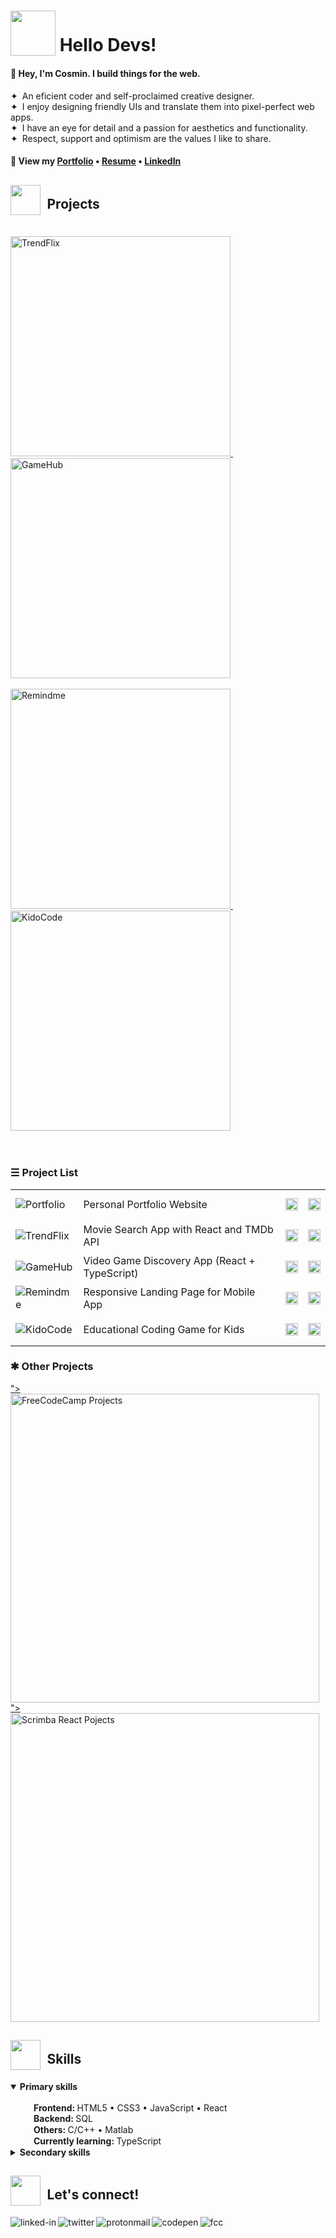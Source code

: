 # <sub><img src="https://firebasestorage.googleapis.com/v0/b/cmdrive-f2810.appspot.com/o/icons%2FRocket.png?alt=media&token=663b4acb-eedd-4b80-bf31-52def2bf3fd5" width="72" ></sub> Hello Devs!
<!-- # <sub><img src="https://cosminmoldovan.github.io/gitdrive/gh-profile/rocket.gif" width="72" ></sub> Hello Devs! -->


#### 👋 Hey, I'm Cosmin. I build things for the web.

&#10022;&ensp;An eficient coder and self-proclaimed creative designer.<br>
&#10022;&ensp;I enjoy designing friendly UIs  and translate them into pixel-perfect web apps.<br>
&#10022;&ensp;I have an eye for detail and a passion for aesthetics and functionality.<br>
&#10022;&ensp;Respect, support and optimism are the values I like to share.

#### 🔗 View my [Portfolio](https://cosminmoldovan.github.io) &bull; [Resume](https://cosminmoldovan.github.io/Cosmin_Moldovan_Resume.pdf) &bull; [LinkedIn](https://www.linkedin.com/in/cosmin-moldovan)

<!-- 
//////////////////////////////////////////////////////////
//////////////////////////////////////////////////////////
------------------------PROJECTS-------------------------
------------------------PROJECTS-------------------------
//////////////////////////////////////////////////////////
////////////////////////////////////////////////////////// -->

##  <sub><sub><img src = "https://firebasestorage.googleapis.com/v0/b/cmdrive-f2810.appspot.com/o/icons%2FTechnologist.png?alt=media&token=f8da719f-d62f-4f2a-9325-2d8bcf8c9090" width="48"></sub></sub>&ensp;Projects
<!-- ##  <sub><sub><img src = "https://img.icons8.com/fluency/96/null/hard-working.png" width="32"></sub></sub>&ensp;Projects -->
<br>
<a href="https://cosminmoldovan.github.io/trendflix/" title="Visit Website">
<picture>
  <source media="(prefers-color-scheme: dark)" width="352" srcset="https://firebasestorage.googleapis.com/v0/b/cmdrive-f2810.appspot.com/o/cards-dark%2Ftrendflix-card-dark.png?alt=media&token=1f40a70e-bb80-4af0-bde4-90380e1abe69">
  <img width="352" alt="TrendFlix" src="https://firebasestorage.googleapis.com/v0/b/cmdrive-f2810.appspot.com/o/cards-light%2Ftrendflix-card-light.png?alt=media&token=dc487cc2-035f-495c-8b04-73f55cc8e672">
</picture>
</a>&ensp;&ensp;
<a href="https://cm-gamehub.vercel.app/"  title="Visit Website">
  <picture>
  <source media="(prefers-color-scheme: dark)" width="352" srcset="https://firebasestorage.googleapis.com/v0/b/cmdrive-f2810.appspot.com/o/cards-dark%2Fgamehub-card-dark.png?alt=media&token=6c88bfc4-a01d-42f7-9b5d-bf38b60b3170">
  <img width="352" alt="GameHub" src="https://firebasestorage.googleapis.com/v0/b/cmdrive-f2810.appspot.com/o/cards-light%2Fgamehub-card-light.png?alt=media&token=dcb361ab-8968-4950-a7ff-442dd8fa3995">
</picture>
</a>
<br>
<br>
<a href="https://cosminmoldovan.github.io/remindme/"  title="Visit Website">
  <picture>
  <source media="(prefers-color-scheme: dark)" width="352" srcset="https://firebasestorage.googleapis.com/v0/b/cmdrive-f2810.appspot.com/o/cards-dark%2Fremindme-card-dark.png?alt=media&token=a7e9409b-aa56-4297-9327-fd5ed719acbf">
  <img width="352" alt="Remindme" src="https://firebasestorage.googleapis.com/v0/b/cmdrive-f2810.appspot.com/o/cards-light%2Fremindme-card-light.png?alt=media&token=23fe6a18-4095-4afa-8c28-acccfdc5c862">
</picture>
</a>&ensp;&ensp;
<a href="https://cosminmoldovan.github.io/kidocode/"  title="Visit Website">
    <picture>
  <source media="(prefers-color-scheme: dark)" width="352" srcset="https://firebasestorage.googleapis.com/v0/b/cmdrive-f2810.appspot.com/o/cards-dark%2Fkidocode-card-dark.png?alt=media&token=c40b777e-ad09-4180-ad6c-0ba2e03c84e8">
  <img width="352" alt="KidoCode" src="https://firebasestorage.googleapis.com/v0/b/cmdrive-f2810.appspot.com/o/cards-light%2Fkidocode-card-light.png?alt=media&token=24a664a2-50d9-4811-b5fd-55c28a7cb08a">
</picture>
</a>
<br>
<br>
<br>

<!-- 
//////////////////////////////////////////////////////////
//////////////////////////////////////////////////////////
------------------------PROJECT LIST---------------------
------------------------PROJECT LIST---------------------
//////////////////////////////////////////////////////////
////////////////////////////////////////////////////////// -->

<h3>&#9776; Project List</h3>
<table>
    <tr>
    <td height="50px">
      <picture>
        <source media="(prefers-color-scheme: dark)" srcset="https://firebasestorage.googleapis.com/v0/b/cmdrive-f2810.appspot.com/o/moldovan-logo-white.png?alt=media&token=95d8e46e-093e-4a7c-9ae8-6ed8f42d62ef">
        <img alt="Portfolio" src="https://firebasestorage.googleapis.com/v0/b/cmdrive-f2810.appspot.com/o/moldovan.png?alt=media&token=8b1d645f-93bb-46b1-97ad-57608d4357ba">
      </picture>
    </td>
     <td>Personal Portfolio Website</td>
    <td>
      <a href="https://github.com/cosminmoldovan/cosminmoldovan.github.io" title="code">
        <sub><img src = "https://cosminmoldovan.github.io/gitdrive/gh-profile/github-alt.svg" height="20"/></sub>
      </a>
    </td>
    <td>
      <a href="https://cosminmoldovan.github.io" title="website">
        <sub><img src = "https://cosminmoldovan.github.io/gitdrive/gh-profile/external-link.svg" height="20"/></sub>
      </a>
    </td>
  </tr>
  <tr></tr>
    <tr>
    <td height="50px">
      <picture>
        <source media="(prefers-color-scheme: dark)" srcset="https://firebasestorage.googleapis.com/v0/b/cmdrive-f2810.appspot.com/o/trendflix-logo-white.png?alt=media&token=ef401c79-2af0-4797-b2fa-1a01afc98221">
        <img alt="TrendFlix" src="https://firebasestorage.googleapis.com/v0/b/cmdrive-f2810.appspot.com/o/trendflix.png?alt=media&token=74e57f7c-ff6c-440c-9682-1af3487e1cc4">
      </picture>
    </td>
    <td>Movie Search App with React and TMDb API</td>
    <td>
      <a href="https://github.com/cosminmoldovan/trendflix" title="code">
        <sub><img src = "https://cosminmoldovan.github.io/gitdrive/gh-profile/github-alt.svg" height="20"/></sub>
      </a>
    </td>
    <td>
      <a href="https://cosminmoldovan.github.io/trendflix/" title="website">
        <sub><img src = "https://cosminmoldovan.github.io/gitdrive/gh-profile/external-link.svg" height="20"/></sub>
      </a>
    </td>
  </tr>
  <tr></tr>
  <tr>
    <td height="50px">
      <picture>
        <source media="(prefers-color-scheme: dark)" srcset="https://firebasestorage.googleapis.com/v0/b/cmdrive-f2810.appspot.com/o/gamehub-logo-white.png?alt=media&token=e4fa35a3-c66d-4e02-ab92-0400de1943d5">
        <img alt="GameHub" src="https://firebasestorage.googleapis.com/v0/b/cmdrive-f2810.appspot.com/o/gamehub.png?alt=media&token=64965a53-a569-4c53-a7fc-1140568d871a">
      </picture>
    </td>
    <td>Video Game Discovery App (React + TypeScript)</td>
    <td>
      <a href="https://github.com/cosminmoldovan/game-hub" title="code">
        <sub><img src = "https://cosminmoldovan.github.io/gitdrive/gh-profile/github-alt.svg" height="20"/></sub>
      </a>
    </td>
    <td>
      <a href="https://cm-gamehub.vercel.app/" title="website">
        <sub><img src = "https://cosminmoldovan.github.io/gitdrive/gh-profile/external-link.svg" height="20"/></sub>
      </a></td>
  </tr>
  <tr></tr>
  <tr>
    <td height="50px">
     <picture>
        <source media="(prefers-color-scheme: dark)" srcset="https://firebasestorage.googleapis.com/v0/b/cmdrive-f2810.appspot.com/o/remindme-logo-white.png?alt=media&token=8539ec65-d391-4934-9607-f8897c7a66bb">
        <img alt="Remindme" src="https://firebasestorage.googleapis.com/v0/b/cmdrive-f2810.appspot.com/o/remindme.png?alt=media&token=c60704f1-1c8a-4c04-8dd6-49fad8ecd1dd">
      </picture>
    </td>
    <td>Responsive Landing Page for Mobile App</td>
    <td>
      <a href="https://github.com/cosminmoldovan/remindme" title="code">
        <sub><img src = "https://cosminmoldovan.github.io/gitdrive/gh-profile/github-alt.svg" height="20"/></sub>
      </a>
    </td>
    <td>
      <a href="https://cosminmoldovan.github.io/remindme/" title="website">
        <sub><img src = "https://cosminmoldovan.github.io/gitdrive/gh-profile/external-link.svg" height="20"/></sub>
      </a></td>
  </tr>
  <tr></tr>
  <tr>
    <td height="50px">
     <picture>
        <source media="(prefers-color-scheme: dark)" srcset="https://firebasestorage.googleapis.com/v0/b/cmdrive-f2810.appspot.com/o/kidocode-logo-white.png?alt=media&token=18dbfd39-096b-42e1-938a-beff5dc68e2d">
        <img alt="KidoCode" src="https://firebasestorage.googleapis.com/v0/b/cmdrive-f2810.appspot.com/o/kidocode.png?alt=media&token=e876df23-a394-4764-a526-9dc13216bacf">
      </picture>
    </td>
    <td>Educational Coding Game for Kids</td>
    <td>
      <a href="https://github.com/cosminmoldovan/kidocode" title="code">
        <sub><img src = "https://cosminmoldovan.github.io/gitdrive/gh-profile/github-alt.svg" height="20"/></sub>
      </a>
    </td>
    <td>
      <a href="https://cosminmoldovan.github.io/kidocode/" title="website">
        <sub><img src = "https://cosminmoldovan.github.io/gitdrive/gh-profile/external-link.svg" height="20"/></sub>
      </a></td>
  </tr>
</table>

<!-- 
//////////////////////////////////////////////////////////
//////////////////////////////////////////////////////////
------------------------OTHER PROJECTS--------------------
------------------------OTHER PROJECTS--------------------
//////////////////////////////////////////////////////////
////////////////////////////////////////////////////////// -->

<h3>&#10033; Other Projects</h3>
<a href="https://resilient-temper-595.notion.site/Responsive-Web-Design-Certification-Projects-freeCodeCamp-org-ddbdc6cd5c824bebb57a7bb3ea7a1b4a" title="View Projects">
    <picture >
        <source  media="(prefers-color-scheme: dark)"  width="494" srcset="https://firebasestorage.googleapis.com/v0/b/cmdrive-f2810.appspot.com/o/cards-dark%2Ffreecodecamp-card-dark.png?alt=media&token=ea851882-3689-4796-a318-802c72ce3bab" >
">
      <img width="494" alt="FreeCodeCamp Projects" src="https://firebasestorage.googleapis.com/v0/b/cmdrive-f2810.appspot.com/o/cards-light%2Ffreecodecamp-card-light.png?alt=media&token=149553e2-563c-46dc-b4e2-b2dd6e360673" >
      </picture>
</a>
<br>
 <a href="https://resilient-temper-595.notion.site/React-Course-Projects-scrimba-com-2a1b47f9399342c4bb6479a909a34196" title="View Projects">
    <picture>
        <source media="(prefers-color-scheme: dark)" width="494" srcset="https://firebasestorage.googleapis.com/v0/b/cmdrive-f2810.appspot.com/o/cards-dark%2Fscrimba-card-dark.png?alt=media&token=4737e52f-9e8d-442f-bda9-32dc099a3d2e">
">
       <img width="494" alt="Scrimba React Pojects" src="https://firebasestorage.googleapis.com/v0/b/cmdrive-f2810.appspot.com/o/cards-light%2Fscrimba-card-light.png?alt=media&token=3936c0d9-b81c-4def-91ee-4d2ae9714356">
      </picture>
</a>

<!-- 
//////////////////////////////////////////////////////////
//////////////////////////////////////////////////////////
------------------------SKILLS---------------------
------------------------SKILLS---------------------
//////////////////////////////////////////////////////////
////////////////////////////////////////////////////////// -->

## <sub><sub><img src="https://firebasestorage.googleapis.com/v0/b/cmdrive-f2810.appspot.com/o/icons%2FFire.png?alt=media&token=43b9b3b0-4b4a-466d-8e65-4a651a7fddc6" width="48"></sub></sub>&ensp;Skills
<!-- ## <sub><sub><img src = "https://img.icons8.com/fluency/96/null/critical-thinking.png" width="32"></sub></sub>&ensp;Skills -->

<details open>
  <summary><strong>Primary skills</strong></summary><br>
  &emsp;<sub><img src="https://i.postimg.cc/grFZVxYh/checked.png" width="16"></sub>&ensp;<strong>Frontend: </strong>HTML5 &bull;  CSS3 &bull; JavaScript &bull; React<br>
  &emsp;<sub><img src="https://cosminmoldovan.github.io/gitdrive/gh-profile/checked.png" width="16"></sub>&ensp;<strong>Backend: </strong>SQL<br>
  &emsp;<sub><img src="https://cosminmoldovan.github.io/gitdrive/gh-profile/checked.png" width="16"></sub>&ensp;<strong>Others: </strong>C/C++ &bull; Matlab<br>
  &emsp;<sub><img src="https://cosminmoldovan.github.io/gitdrive/gh-profile/unchecked.png" width="16"></sub>&ensp;<strong>Currently learning: </strong>TypeScript
</details>

<details><br>
  <summary><strong>Secondary skills</strong></summary>
  &emsp;<sub><img src="https://cosminmoldovan.github.io/gitdrive/gh-profile/checked.png" width="16"></sub>&ensp;<strong>Tools: </strong>VSCode &bull; Figma &bull; Linux
</details>

<!-- 
//////////////////////////////////////////////////////////
//////////////////////////////////////////////////////////
------------------------CONTACT---------------------
------------------------CONTACT---------------------
//////////////////////////////////////////////////////////
////////////////////////////////////////////////////////// -->
##  <sub><sub><img src = "https://firebasestorage.googleapis.com/v0/b/cmdrive-f2810.appspot.com/o/icons%2FLove%20Letter.png?alt=media&token=e0cbded8-75ae-4bd1-8f73-d889b7e57112" width="48"></sub></sub>&ensp;Let's connect!
<!-- ##  <sub><sub><img src = "https://img.icons8.com/fluency/96/null/chat.png" width="32"></sub></sub>&ensp;Let's connect! -->

[<img align="left" alt="linked-in" src="https://img.shields.io/badge/linkedin-%230077B5.svg?&style=for-the-badge&logo=linkedin&logoColor=white" />](https://www.linkedin.com/in/cosmin-moldovan/)

[<img align="left" alt="twitter" src="https://img.shields.io/badge/twitter-%231DA1F2.svg?&style=for-the-badge&logo=twitter&logoColor=white" />](https://twitter.com/CosminMol)

[<img align="left" alt="protonmail" src="https://img.shields.io/badge/ProtonMail-8B89CC?style=for-the-badge&logo=protonmail&logoColor=white" />](mailto:cosminmol@proton.me)

[<img align="left" alt="codepen" src="https://img.shields.io/badge/Codepen-000000?style=for-the-badge&logo=codepen&logoColor=white" />](https://codepen.io/cosmin-moldovan)

[<img align="left" alt="fcc" src="https://img.shields.io/badge/free%20code%20camp-27273D?style=for-the-badge&logo=freecodecamp&logoColor=white" />](https://www.freecodecamp.org/cosmin-moldovan)
